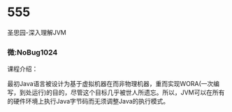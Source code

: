 # 555
圣思园-深入理解JVM
### 微:NoBug1024 


课程介绍：

最初Java语言被设计为基于虚拟机器在而非物理机器，重而实现WORA(一次编写，到处运行)的目的，尽管这个目标几乎被世人所遗忘。所以，JVM可以在所有的硬件环境上执行Java字节码而无须调整Java的执行模式。
